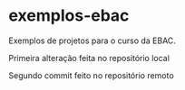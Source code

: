 # exemplos-ebac
Exemplos de projetos para o curso da EBAC.

Primeira alteração feita no repositório local

Segundo commit feito no repositório remoto


